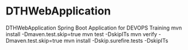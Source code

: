 # DTHWebApplication

DTHWebApplication Spring Boot Application for DEVOPS Training
mvn install -Dmaven.test.skip=true
mvn test -DskipITs
mvn verify -Dmaven.test.skip=true
mvn install -Dskip.surefire.tests -DskipITs
